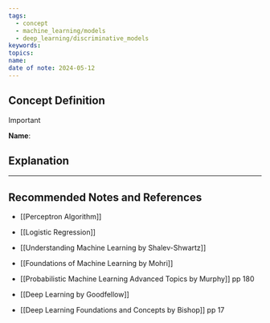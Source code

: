 ```yaml
---
tags:
  - concept
  - machine_learning/models
  - deep_learning/discriminative_models
keywords: 
topics: 
name: 
date of note: 2024-05-12
---
```


## Concept Definition

>[!important]
>**Name**: 



## Explanation





-----------
##  Recommended Notes and References


- [[Perceptron Algorithm]]
- [[Logistic Regression]]



- [[Understanding Machine Learning by Shalev-Shwartz]]
- [[Foundations of Machine Learning by Mohri]]

- [[Probabilistic Machine Learning Advanced Topics by Murphy]] pp 180
- [[Deep Learning by Goodfellow]] 
- [[Deep Learning Foundations and Concepts by Bishop]] pp 17